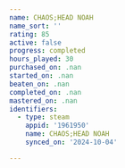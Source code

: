 ```yaml
---
name: CHAOS;HEAD NOAH
name_sort: ''
rating: 85
active: false
progress: completed
hours_played: 30
purchased_on: .nan
started_on: .nan
beaten_on: .nan
completed_on: .nan
mastered_on: .nan
identifiers:
  - type: steam
    appid: '1961950'
    name: CHAOS;HEAD NOAH
    synced_on: '2024-10-04'

---
```

